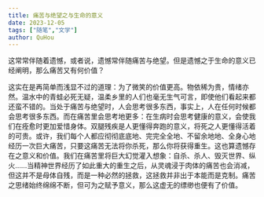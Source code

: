 ```yaml
---
title: 痛苦与绝望之与生命的意义
date: 2023-12-05
tags: ["随笔","文学"]
author: QuHou
---
```


这常常伴随着遗憾，或者说，遗憾常伴随痛苦与绝望。但是遗憾之于生命的意义已经阐明，那么痛苦又有何价值？

这实在是再简单而浅显不过的道理：为了微笑的价值更高。物依稀为贵，情绪亦然。温水中的青蛙必死无疑，温柔乡里的人们也毫无生气可言，即使他们看起来都还蛮不错的。当处于痛苦与绝望时，人会思考很多东西，事实上，人在任何时候都会思考很多东西。而在痛苦里会思考地更多：在生病时会思考健康的意义，会使我们在痊愈时更加爱惜身体。双腿残疾是人更懂得奔跑的意义，将死之人更懂得活着的可贵。或许，我们每个人都应彻彻底底地、完完全全地、不留余地地、全身心地经历一次巨大痛苦，只要这痛苦无法将你杀死，那么你将获得重生。这也算遗憾存在之意义和价值。我们在痛苦里将巨大幻觉灌入想象：自杀、杀人、毁灭世界、纵火……当精神世界经历了如此重大的重生之后，从灵魂浸于肉体的痛苦也会消减，但这并不是母体自残，而是一种必然的拯救，这拯救并非出于本能而是克制。痛苦之思绪始终绵绵不断，但可为之赋予意义，那么这虚无的缥缈也便有了价值。
